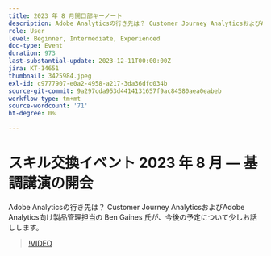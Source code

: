 ```yaml
---
title: 2023 年 8 月開口部キーノート
description: Adobe Analyticsの行き先は？ Customer Journey AnalyticsおよびAdobe Analytics向け製品管理担当の Ben Gaines 氏が、今後の予定について少しお話しします。
role: User
level: Beginner, Intermediate, Experienced
doc-type: Event
duration: 973
last-substantial-update: 2023-12-11T00:00:00Z
jira: KT-14651
thumbnail: 3425984.jpeg
exl-id: c9777907-e0a2-4958-a217-3da36dfd034b
source-git-commit: 9a297cda953d4414131657f9ac84580aea0eabeb
workflow-type: tm+mt
source-wordcount: '71'
ht-degree: 0%

---
```


# スキル交換イベント 2023 年 8 月 — 基調講演の開会

Adobe Analyticsの行き先は？ Customer Journey AnalyticsおよびAdobe Analytics向け製品管理担当の Ben Gaines 氏が、今後の予定について少しお話しします。

>[!VIDEO](https://video.tv.adobe.com/v/3425984/?learn=on)
